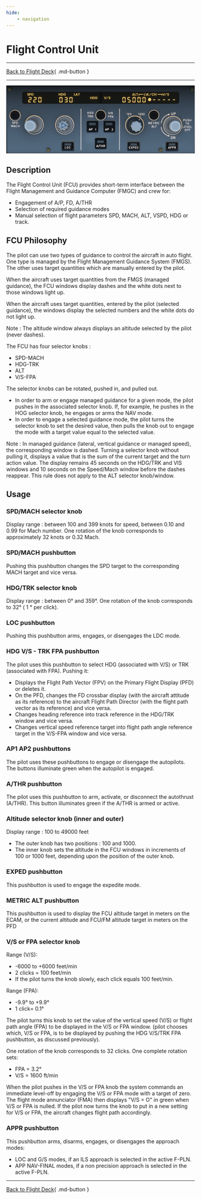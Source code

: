 ```yaml
---
hide:
    - navigation
---
```


# Flight Control Unit

---

[Back to Flight Deck](../flight-deck.md){ .md-button }

---

![Flight Control Unit (FCU)](../../assets/a32nx-briefing/glareshield/FCU.png "Flight Control Unit (FCU)")

## Description

The Flight Control Unit (FCU) provides short-term interface between the Flight Management and Guidance Computer (FMGC) and crew for:

-	Engagement of A/P, FD, A/THR
-	Selection of required guidance modes
-	Manual selection of flight parameters SPD, MACH, ALT, VSPD, HDG or track.

## FCU Philosophy

The pilot can use two types of guidance to control the aircraft in auto flight. One type is managed by the Flight Management Guidance System (FMGS). The other uses target quantities which are manually entered by the pilot.

When the aircraft uses target quantities from the FMGS (managed guidance), the FCU windows display dashes and the white dots next to those windows light up.

When the aircraft uses target quantities, entered by the pilot (selected guidance), the windows display the selected numbers and the white dots do not light up.

Note : The altitude window always displays an altitude selected by the pilot (never dashes).

The FCU has four selector knobs :

- SPD-MACH
- HDG-TRK
- ALT
- V/S-FPA

The selector knobs can be rotated, pushed in, and pulled out.

- In order to arm or engage managed guidance for a given mode, the pilot pushes in the associated selector knob. If, for example, he pushes in the HOG selector knob, he engages or arms the NAV mode.
- In order to engage a selected guidance mode, the pilot turns the selector knob to set the desired value, then pulls the knob out to engage the mode with a target value equal to the selected value.

Note : In managed guidance (lateral, vertical guidance or managed speed), the corresponding window is dashed. Turning a selector knob without pulling it, displays a value that is the sum of the current target and the turn action value. The display remains 45 seconds on the HDG/TRK and VIS windows and 10 seconds on the Speed/Mach window before the dashes reappear. This rule does not apply to the ALT selector knob/window.

## Usage

###  SPD/MACH selector knob

Display range : between 100 and 399 knots for speed, between 0.10 and 0.99 for Mach number. One rotation of the knob corresponds to approximately 32 knots or 0.32 Mach.

### SPD/MACH pushbutton

Pushing this pushbutton changes the SPD target to the corresponding MACH target and vice versa.

###  HDG/TRK selector knob

Display range : between 0° and 359°. One rotation of the knob corresponds to 32° ( 1 ° per click).

### LOC pushbutton

Pushing this pushbutton arms, engages, or disengages the LDC mode.

### HDG V/S - TRK FPA pushbutton

The pilot uses this pushbutton to select HDG (associated with V/S) or TRK (associated with FPA). Pushing it:

- Displays the Flight Path Vector (FPV) on the Primary Flight Display (PFD) or deletes it.
- On the PFD, changes the FD crossbar display (with the aircraft attitude as its reference) to the aircraft Flight Path Director (with the flight path vector as its reference) and vice versa.
- Changes heading reference into track reference in the HDG/TRK window and vice versa.
- Changes vertical speed reference target into flight path angle reference target in the V/S-FPA window and vice versa.

### AP1 AP2 pushbuttons

The pilot uses these pushbuttons to engage or disengage the autopilots. The buttons illuminate green when the autopilot is engaged.

### A/THR pushbutton

The pilot uses this pushbutton to arm, activate, or disconnect the autothrust (A/THR). This button illuminates green if the A/THR is armed or active.

### Altitude selector knob (inner and outer)

Display range : 100 to 49000 feet
- The outer knob has two positions : 100 and 1000.
- The inner knob sets the altitude in the FCU windows in increments of 100 or 1000 feet, depending upon the position of the outer knob.

### EXPED pushbutton

This pushbutton is used to engage the expedite mode.

### METRIC ALT pushbutton

This pushbutton is used to display the FCU altitude target in meters on the ECAM, or the current altitude and FCU/FM altitude target in meters on the PFD

### V/S or FPA selector knob

Range (V/S):

- -6000 to +6000 feet/min
- 2 clicks = 100 feet/min
- If the pilot turns the knob slowly, each click equals 100 feet/min.

Range (FPA):

- -9.9° to +9.9°
- 1 click= 0.1°

The pilot turns this knob to set the value of the vertical speed (V/S) or flight path angle (FPA) to be displayed in the V/S or FPA window. (pilot chooses which, V/S or FPA, is to be displayed by pushing the HDG V/S/TRK FPA pushbutton, as discussed previously).

One rotation of the knob corresponds to 32 clicks. One complete rotation sets:

- FPA = 3.2°
- V/S = 1600 ft/min

When the pilot pushes in the V/S or FPA knob the system commands an immediate level-off by engaging the V/S or FPA mode with a target of zero. The flight mode annunciator (FMA) then displays "V/S = O" in green when V/S or FPA is nulled. If the pilot now turns the knob to put in a new setting for V/S or FPA, the aircraft changes flight path accordingly.

### APPR pushbutton

This pushbutton arms, disarms, engages, or disengages the approach modes:

- LOC and G/S modes, if an ILS approach is selected in the active F-PLN.
- APP NAV-FINAL modes, if a non precision approach is selected in the active F-PLN.


---

[Back to Flight Deck](../flight-deck.md){ .md-button }


